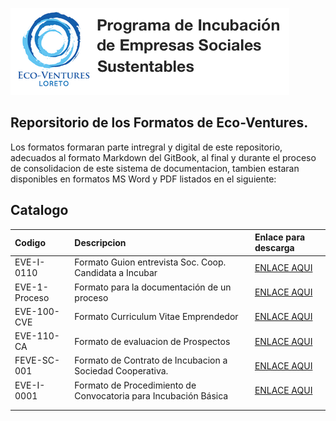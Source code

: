 ![Eco-Ventures Loreto](/images/Eco-Ventures_Logo_1x1.png)

## Reporsitorio de los Formatos de Eco-Ventures.

Los formatos formaran parte intregral y digital de este repositorio, adecuados al formato Markdown del GitBook, al final y durante el proceso de consolidacion de este sistema de documentacion, tambien estaran disponibles en formatos MS Word y PDF listados en el siguiente:

## Catalogo

| Codigo | Descripcion | Enlace para descarga |
| :--- | :--- | :--- |
| EVE-I-0110 | Formato Guion entrevista Soc. Coop. Candidata a Incubar | [ENLACE AQUI](https://1drv.ms/b/s!ApHnTLE36GM1znjOeDaLmM5ifYnM) |
| EVE-1-Proceso | Formato para la documentación de un proceso | [ENLACE AQUI](https://1drv.ms/b/s!ApHnTLE36GM1zn0bIXmCAtS8KJ5P) |
| EVE-100-CVE | Formato  Curriculum Vitae Emprendedor | [ENLACE AQUI](https://1drv.ms/b/s!ApHnTLE36GM1zwRIgZgoCMrD-vGG) |
| EVE-110-CA | Formato de evaluacion de Prospectos | [ENLACE AQUI](https://1drv.ms/b/s!ApHnTLE36GM1zwX2si1G6Ynr_l4J) |
| FEVE-SC-001 | Formato de Contrato de Incubacion a Sociedad Cooperativa. | [ENLACE AQUI](https://1drv.ms/b/s!ApHnTLE36GM1zwZqa6AN7HJZanEw) |
| EVE-I-0001 | Formato de Procedimiento de Convocatoria para Incubación Básica | [ENLACE AQUI](https://1drv.ms/b/s!ApHnTLE36GM1znt73C9o7GrGPnV2) |
|  |  |  |
|  |  |  |



